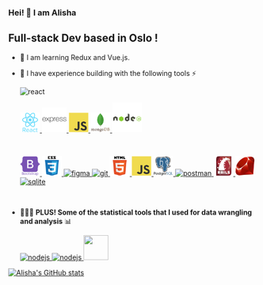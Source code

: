 ### Hei! 👋 I am Alisha

## Full-stack Dev based in Oslo !

- 🚨 I am learning Redux and Vue.js.
- 🚀 I have experience building with the following tools ⚡
<span> <p align="left"><img src="https://img.icons8.com/color/344/typescript.png" alt="react" width="40" height="40"/></span><p align="left"><a href="https://reactjs.org/" target="_blank"> <img src="https://raw.githubusercontent.com/devicons/devicon/master/icons/react/react-original-wordmark.svg" alt="react" width="40" height="40"/></a><a href="https://expressjs.com" target="_blank"> <img src="https://raw.githubusercontent.com/devicons/devicon/master/icons/express/express-original-wordmark.svg" alt="express" width="50" height="50"/> </a>  <a href="https://developer.mozilla.org/en-US/docs/Web/JavaScript" target="_blank"> <img src="https://raw.githubusercontent.com/devicons/devicon/master/icons/javascript/javascript-original.svg" alt="javascript" width="40" height="40"/> </a> <a href="https://www.mongodb.com/" target="_blank"> <img src="https://raw.githubusercontent.com/devicons/devicon/master/icons/mongodb/mongodb-original-wordmark.svg" alt="mongodb" width="40" height="40"/> </a> <a href="https://nodejs.org" target="_blank"> <img src="https://raw.githubusercontent.com/devicons/devicon/master/icons/nodejs/nodejs-original-wordmark.svg" alt="nodejs" width="60" height="60"/> </a> </p>
    </br>  <p align="left"><a href="https://getbootstrap.com" target="_blank"> <img src="https://raw.githubusercontent.com/devicons/devicon/master/icons/bootstrap/bootstrap-plain-wordmark.svg" alt="bootstrap" width="40" height="40"/> </a> <a href="https://www.w3schools.com/css/" target="_blank"> <img src="https://raw.githubusercontent.com/devicons/devicon/master/icons/css3/css3-original-wordmark.svg" alt="css3" width="40" height="40"/> </a> <a href="https://www.figma.com/" target="_blank"> <img src="https://www.vectorlogo.zone/logos/figma/figma-icon.svg" alt="figma" width="40" height="40"/> </a> <a href="https://git-scm.com/" target="_blank"> <img src="https://www.vectorlogo.zone/logos/git-scm/git-scm-icon.svg" alt="git" width="40" height="40"/> </a> <a href="https://www.w3.org/html/" target="_blank"> <img src="https://raw.githubusercontent.com/devicons/devicon/master/icons/html5/html5-original-wordmark.svg" alt="html5" width="40" height="40"/> </a> <a href="https://developer.mozilla.org/en-US/docs/Web/JavaScript" target="_blank"> <img src="https://raw.githubusercontent.com/devicons/devicon/master/icons/javascript/javascript-original.svg" alt="javascript" width="40" height="40"/> </a> <a href="https://www.postgresql.org" target="_blank"> <img src="https://raw.githubusercontent.com/devicons/devicon/master/icons/postgresql/postgresql-original-wordmark.svg" alt="postgresql" width="40" height="40"/> </a> <a href="https://postman.com" target="_blank"> <img src="https://www.vectorlogo.zone/logos/getpostman/getpostman-icon.svg" alt="postman" width="40" height="40"/> </a> <a href="https://rubyonrails.org" target="_blank"> <img src="https://raw.githubusercontent.com/devicons/devicon/master/icons/rails/rails-original-wordmark.svg" alt="rails" width="40" height="40"/> </a> <a href="https://www.ruby-lang.org/en/" target="_blank"> <img src="https://raw.githubusercontent.com/devicons/devicon/master/icons/ruby/ruby-original.svg" alt="ruby" width="40" height="40"/> </a> <a href="https://www.sqlite.org/" target="_blank"> <img src="https://www.vectorlogo.zone/logos/sqlite/sqlite-icon.svg" alt="sqlite" width="40" height="40"/> </a> </p>
   </br>
 
- 🚀🚀🚀 <strong> PLUS! Some of the statistical tools that I used for data wrangling and analysis</strong> 📊
  <p align="left"> <a href="https://www.rstudio.com/" target="_blank"> <img src="https://user-images.githubusercontent.com/77492629/132702537-893ad619-fde6-4af2-8237-2a5d0cc60444.png" alt="nodejs" width="40" height="40"/> </a><a href="https://www.ibm.com/analytics/spss-statistics-software" target="_blank"> <img src="https://www.bergop.info/wp-content/uploads/2016/09/spss-logo-300x300.png" alt="nodejs" width="40" height="40"/></a><a href="https://www.statmodel.com/" target="_blank"> <img src="https://yt3.ggpht.com/a-/AAuE7mDnjz0n3DSEjEzQ6wWkNZm8zgDI-CghQtTfGQ=s900-mo-c-c0xffffffff-rj-k-no" width="50" height="50"/></a> </p>
 
<!---
alisha0815/alisha0815 is a ✨ special ✨ repository because its `README.md` (this file) appears on your GitHub profile.
You can click the Preview link to take a look at your changes.
--->

[![Alisha's GitHub stats](https://github-readme-stats.vercel.app/api?username=alisha0815)](https://github.com/anuraghazra/github-readme-stats)
